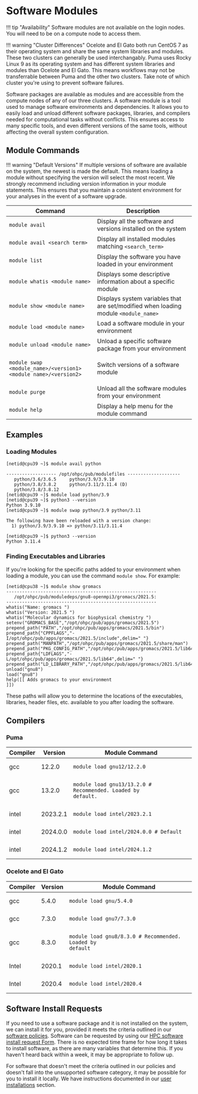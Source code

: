 # Software Modules

!!! tip "Availability"
    Software modules are not available on the login nodes. You will need to be on a compute node to access them.

!!! warning "Cluster Differences"
    Ocelote and El Gato both run CentOS 7 as their operating system and share the same system libraries and modules. These two clusters can generally be used interchangably. Puma uses Rocky Linux 9 as its operating system and has different system libraries and modules than Ocelote and El Gato. This means workflows may not be transferrable between Puma and the other two clusters. Take note of which cluster you're using to prevent software failures.

Software packages are available as modules and are accessible from the compute nodes of any of our three clusters. A software module is a tool used to manage software environments and dependencies. It allows you to easily load and unload different software packages, libraries, and compilers needed for computational tasks without conflicts. This ensures access to many specific tools, and even different versions of the same tools, without affecting the overall system configuration.

## Module Commands

!!! warning "Default Versions"
    If multiple versions of software are available on the system, the newest is made the default. This means loading a module without specifying the version will select the most recent. We strongly recommend including version information in your module statements. This ensures that you maintain a consistent environment for your analyses in the event of a software upgrade.

|Command | Description|
|-|-|
|<pre><code>module avail</code></pre>| Display all the software and versions installed on the system|
|<pre><code>module avail &#60;search_term&#62;</code></pre>|Display all installed modules matching ```<search_term>```|
|<pre><code>module list</code></pre>|Display the software you have loaded in your environment|
|<pre><code>module whatis &#60;module_name&#62;</code></pre>|Displays some descriptive information about a specific module|
|<pre><code>module show &#60;module_name&#62;</code></pre>|Displays system variables that are set/modified when loading module ```<module_name>```|
|<pre><code>module load &#60;module_name&#62;</code></pre>|Load a software module in your environment|
|<pre><code>module unload &#60;module_name&#62;</code></pre>|Unload a specific software package from your environment|
|<pre><code>module swap &#60;module_name&#62;/&#60;version1&#62; &#60;module_name&#62;/&#60;version2&#62;</code></pre>| Switch versions of a software module|
|<pre><code>module purge</code></pre>| Unload all the software modules from your environment|
|<pre><code>module help</code></pre>| Display a help menu for the module command|

## Examples

### Loading Modules
```
[netid@cpu39 ~]$ module avail python

------------------- /opt/ohpc/pub/modulefiles --------------------
   python/3.6/3.6.5     python/3.9/3.9.10
   python/3.8/3.8.2     python/3.11/3.11.4 (D)
   python/3.8/3.8.12
[netid@cpu39 ~]$ module load python/3.9
[netid@cpu39 ~]$ python3 --version
Python 3.9.10
[netid@cpu39 ~]$ module swap python/3.9 python/3.11

The following have been reloaded with a version change:
  1) python/3.9/3.9.10 => python/3.11/3.11.4

[netid@cpu39 ~]$ python3 --version
Python 3.11.4
```

### Finding Executables and Libraries

If you're looking for the specific paths added to your environment when loading a module, you can use the command `module show`. For example:

```
[netid@cpu38 ~]$ module show gromacs
---------------------------------------------------------
   /opt/ohpc/pub/moduledeps/gnu8-openmpi3/gromacs/2021.5:
---------------------------------------------------------
whatis("Name: gromacs ")
whatis("Version: 2021.5 ")
whatis("Molecular dynamics for biophysical chemistry ")
setenv("GROMACS_BASE","/opt/ohpc/pub/apps/gromacs/2021.5")
prepend_path("PATH","/opt/ohpc/pub/apps/gromacs/2021.5/bin")
prepend_path{"CPPFLAGS","-I/opt/ohpc/pub/apps/gromacs/2021.5/include",delim=" "}
prepend_path("MANPATH","/opt/ohpc/pub/apps/gromacs/2021.5/share/man")
prepend_path("PKG_CONFIG_PATH","/opt/ohpc/pub/apps/gromacs/2021.5/lib64/pkgconfig")
prepend_path{"LDFLAGS","-L/opt/ohpc/pub/apps/gromacs/2021.5/lib64",delim=" "}
prepend_path("LD_LIBRARY_PATH","/opt/ohpc/pub/apps/gromacs/2021.5/lib64")
unload("gnu8")
load("gnu8")
help([[ Adds gromacs to your environment
]])
```
These paths will allow you to determine the locations of the executables, libraries, header files, etc. available to you after loading the software.



## Compilers

### Puma

|Compiler|Version|Module Command|
|-|-|-|
|gcc|12.2.0|<pre><code>module load gnu12/12.2.0</code></pre>|
|gcc|13.2.0|<pre><code>module load gnu13/13.2.0 # Recommended. Loaded by default.</code></pre>|
|intel|2023.2.1|<pre><code>module load intel/2023.2.1</code></pre>|
|intel|2024.0.0|<pre><code>module load intel/2024.0.0 # Default</code></pre>|
|intel|2024.1.2|<pre><code>module load intel/2024.1.2</code></pre>|


### Ocelote and El Gato

|Compiler|Version|Module Command|
|-|-|-|
|gcc|5.4.0|<pre><code>module load gnu/5.4.0</code></pre>|
|gcc|7.3.0|<pre><code>module load gnu7/7.3.0</code></pre>|
|gcc|8.3.0|<pre><code>module load gnu8/8.3.0 # Recommended. Loaded by default</code></pre>|
|Intel|2020.1|<pre><code>module load intel/2020.1</code></pre>|
|Intel|2020.4|<pre><code>module load intel/2020.4</code></pre>|


## Software Install Requests

If you need to use a software package and it is not installed on the system, we can install it for you, provided it meets the criteria outlined in our [software policies](../overview/#policies). Software can be requested by using our [HPC software install request Form](https://uarizona.service-now.com/sp?id=sc_cat_item&sys_id=102d93a71ba720107947edf1604bcb55&sysparm_category=84d3d1acdbc8f4109627d90d6896191f). There is no expected time frame for how long it takes to install software, as there are many variables that determine this. If you haven't heard back within a week, it may be appropriate to follow up.

For software that doesn't meet the criteria outlined in our policies and doesn't fall into the unsupported software category, it may be possible for you to install it locally. We have instructions documented in our [user installations](../user_installations/) section.



